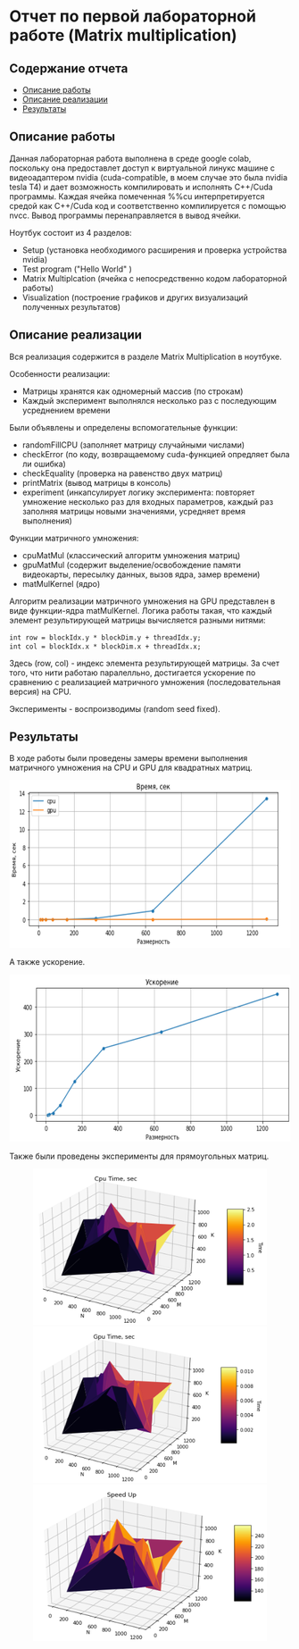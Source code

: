 # Отчет по первой лабораторной работе (Matrix multiplication)

## Содержание отчета

* [Описание работы](#описание-работы)
* [Описание реализации](#описание-реализации)
* [Результаты](#результаты)

## Описание работы
Данная лабораторная работа выполнена в среде google colab, поскольку она предоставлет доступ к виртуальной линукс машине с видеоадаптером nvidia (cuda-compatible, в моем случае это была nvidia tesla T4) и дает возможность компилировать и исполнять C++/Cuda программы. Каждая ячейка помеченная %%cu интерпретируется средой как C++/Cuda код и соответственно компилируется с помощью nvcc. Вывод программы перенаправляется в вывод ячейки.

Ноутбук состоит из 4 разделов:

- Setup (установка необходимого расширения и проверка устройства nvidia)
- Test program ("Hello World" )
- Matrix Multiplcation (ячейка с непосредственно кодом лабораторной работы)
- Visualization (построение графиков и других визуализаций полученных результатов)

## Описание реализации

Вся реализация содержится в разделе Matrix Multiplication в ноутбуке.

Особенности реализации:

- Матрицы хранятся как одномерный массив (по строкам)
- Каждый эксперимент выполнялся несколько раз с последующим усреднением времени


Были объявлены и определены вспомогательные функции: 

- randomFillCPU (заполняет матрицу случайными числами)
- checkError (по коду, возвращаемому cuda-функцией опредляет была ли ошибка)
- checkEquality (проверка на равенство двух матриц)
- printMatrix (вывод матрицы в консоль)
- experiment (инкапсулирует логику эксперимента: повторяет умножение несколько раз для входных параметров, каждый раз заполняя матрицы новыми значениями, усредняет время выполнения)

Функции матричного умножения:

- cpuMatMul (классический алгоритм умножения матриц)
- gpuMatMul (содержит выделение/освобождение памяти видеокарты, пересылку данных, вызов ядра, замер времени)
- matMulKernel (ядро)

Алгоритм реализации матричного умножения на GPU представлен в виде функции-ядра matMulKernel. Логика работы такая, что каждый элемент результирующей матрицы вычисляется разными нитями:
    
    int row = blockIdx.y * blockDim.y + threadIdx.y;
    int col = blockIdx.x * blockDim.x + threadIdx.x;

Здесь (row, col) - индекс элемента результирующей матрицы. За счет того, что нити работаю паралелльно, достигается ускорение по сравнению с реализацией матричного умножения (последовательная версия) на CPU.

Эксперименты - воспроизводимы (random seed fixed).

## Результаты
В ходе работы были проведены замеры времени выполнения матричного умножения на CPU и GPU для квадратных матриц.

<p align="center">
  <img width="600" height="300" src="https://github.com/Anteii/HPC-Labs/blob/main/lab1/resources/время.png"/>
</p>

А также ускорение.

<p align="center">
  <img width="600" height="300" src="https://github.com/Anteii/HPC-Labs/blob/main/lab1/resources/ускорение.png">
</p>

Также были проведены эксперименты для прямоугольных матриц.

<p align="center">
  <img width="420" height="280" src="https://github.com/Anteii/HPC-Labs/blob/main/lab1/resources/cpu_time_3d.png">
  <img width="420" height="280" src="https://github.com/Anteii/HPC-Labs/blob/main/lab1/resources/gpu_time_3d.png">
  <img width="420" height="280" src="https://github.com/Anteii/HPC-Labs/blob/main/lab1/resources/speed_up_3d.png">
</p>
